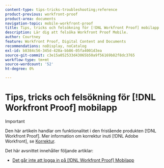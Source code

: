 ```yaml
---
content-type: tips-tricks-troubleshooting;reference
product-previous: workfront-proof
product-area: documents
navigation-topic: mobile-workfront-proof
title: Tips, tricks och felsökning för [!DNL Workfront Proof] mobilapp
description: Lär dig att felsöka Workfront Proof Mobile.
author: Courtney
feature: Workfront Proof, Digital Content and Documents
recommendations: noDisplay, noCatalog
exl-id: b8384c56-345d-428a-bb86-05fa4001d3ea
source-git-commit: c3e15a052533d43065b50a9f56169b82f8dc3765
workflow-type: tm+mt
source-wordcount: '52'
ht-degree: 0%

---
```


# Tips, tricks och felsökning för [!DNL Workfront Proof] mobilapp

>[!IMPORTANT]
>
>Den här artikeln handlar om funktionalitet i den fristående produkten [!DNL Workfront Proof]. Mer information om korrektur inuti [!DNL Adobe Workfront], se [Korrektur](../../../review-and-approve-work/proofing/proofing.md).

Det här avsnittet innehåller följande artiklar:

* [Det går inte att logga in på [!DNL Workfront Proof] Mobilapp](../../../workfront-proof/wp-mobile/tips-tricks-and-troubleshooting/unable-to-log-in.md)

